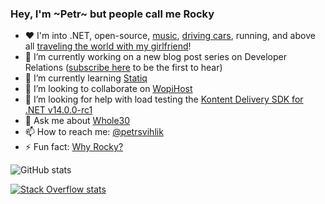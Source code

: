 ### Hey, I'm ~Petr~ but people call me Rocky

- ❤️ I'm into .NET, open-source, [music](https://en.wikipedia.org/wiki/Mike_Oldfield), [driving cars](https://en.wikipedia.org/wiki/Audi), running, and above all [traveling the world with my girlfriend](https://i.imgur.com/5GUz14z.png)!
- 🔭 I’m currently working on a new blog post series on Developer Relations ([subscribe here](https://medium.com/@PetrSvihlik/) to be the first to hear)
- 🌱 I’m currently learning [Statiq](https://github.com/statiqdev/Statiq.Framework)
- 👯 I’m looking to collaborate on [WopiHost](https://github.com/petrsvihlik/WopiHost/)
- 🤔 I’m looking for help with load testing the [Kontent Delivery SDK for .NET v14.0.0-rc1](https://github.com/Kentico/kontent-delivery-sdk-net/releases/tag/14.0.0-rc1)
- 💬 Ask me about [Whole30](https://whole30.com/)
- 📫 How to reach me:  [@petrsvihlik](https://twitter.com/PetrSvihlik)
- ⚡ Fun fact: [Why Rocky?](http://rangercentral.com/database/1993_mightymorphin/images/mmpr-rg-rocky.jpg)


![GitHub stats](https://github-readme-stats.vercel.app/api?username=petrsvihlik&show_icons=true)

[![Stack Overflow stats](https://stackoverflow.com/users/flair/1332034.png)](https://stackoverflow.com/users/1332034/rocky)
